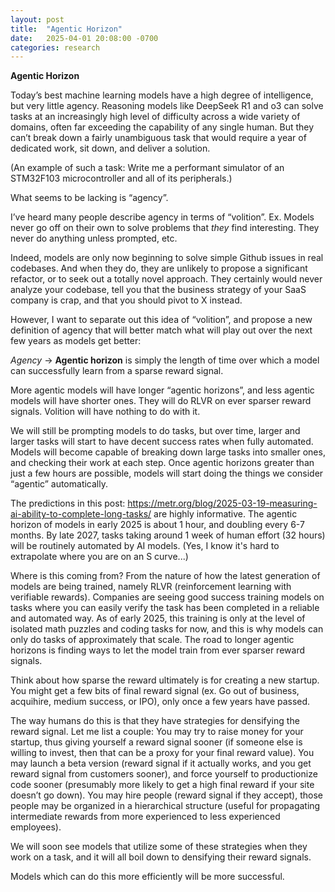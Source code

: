 ```yaml
---
layout: post
title:  "Agentic Horizon"
date:   2025-04-01 20:08:00 -0700
categories: research
---
```

**Agentic Horizon**

Today’s best machine learning models have a high degree of intelligence, but very little agency. Reasoning models like DeepSeek R1 and o3 can solve tasks at an increasingly high level of difficulty across a wide variety of domains, often far exceeding the capability of any single human. But they can’t break down a fairly unambiguous task that would require a year of dedicated work, sit down, and deliver a solution.

(An example of such a task: Write me a performant simulator of an STM32F103 microcontroller and all of its peripherals.) 

What seems to be lacking is “agency”. 

I’ve heard many people describe agency in terms of “volition”. Ex. Models never go off on their own to solve problems that *they* find interesting. They never do anything unless prompted, etc.

Indeed, models are only now beginning to solve simple Github issues in real codebases. And when they do, they are unlikely to propose a significant refactor, or to seek out a totally novel approach. They certainly would never analyze your codebase, tell you that the business strategy of your SaaS company is crap, and that you should pivot to X instead.

However, I want to separate out this idea of “volition”, and propose a new definition of agency that will better match what will play out over the next few years as models get better:

*Agency* → **Agentic horizon** is simply the length of time over which a model can successfully learn from a sparse reward signal.

More agentic models will have longer “agentic horizons”, and less agentic models will have shorter ones. They will do RLVR on ever sparser reward signals. Volition will have nothing to do with it.

We will still be prompting models to do tasks, but over time, larger and larger tasks will start to have decent success rates when fully automated. Models will become capable of breaking down large tasks into smaller ones, and checking their work at each step. Once agentic horizons greater than just a few hours are possible, models will start doing the things we consider “agentic” automatically.

The predictions in this post: https://metr.org/blog/2025-03-19-measuring-ai-ability-to-complete-long-tasks/ are highly informative. The agentic horizon of models in early 2025 is about 1 hour, and doubling every 6-7 months. By late 2027, tasks taking around 1 week of human effort (32 hours) will be routinely automated by AI models. (Yes, I know it's hard to extrapolate where you are on an S curve...)

Where is this coming from? From the nature of how the latest generation of models are being trained, namely RLVR (reinforcement learning with verifiable rewards). Companies are seeing good success training models on tasks where you can easily verify the task has been completed in a reliable and automated way. As of early 2025, this training is only at the level of isolated math puzzles and coding tasks for now, and this is why models can only do tasks of approximately that scale. The road to longer agentic horizons is finding ways to let the model train from ever sparser reward signals.

Think about how sparse the reward ultimately is for creating a new startup. You might get a few bits of final reward signal (ex. Go out of business, acquihire, medium success, or IPO), only once a few years have passed.

The way humans do this is that they have strategies for densifying the reward signal. Let me list a couple:
You may try to raise money for your startup, thus giving yourself a reward signal sooner (if someone else is willing to invest, then that can be a proxy for your final reward value).
You may launch a beta version (reward signal if it actually works, and you get reward signal from customers sooner), and force yourself to productionize code sooner (presumably more likely to get a high final reward if your site doesn’t go down).
You may hire people (reward signal if they accept), those people may be organized in a hierarchical structure (useful for propagating intermediate rewards from more experienced to less experienced employees).

We will soon see models that utilize some of these strategies when they work on a task, and it will all boil down to densifying their reward signals.

Models which can do this more efficiently will be more successful.

